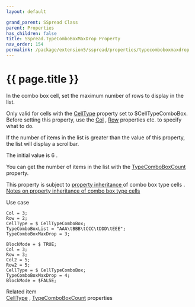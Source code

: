 ```yaml
---
layout: default

grand_parent: SSpread Class
parent: Properties
has_children: false
title: SSpread.TypeComboBoxMaxDrop Property
nav_order: 154
permalink: /package/extension5/sspread/properties/typecomboboxmaxdrop
---
```

# {{ page.title }}

In the combo box cell, set the maximum number of rows to display in the list.

Only valid for cells with the <a href="/package/extension5/sspread/properties/celltype">CellType</a> property set to $CellTypeComboBox.
Before setting this property, use the <a href="/package/extension5/sspread/properties/col">Col</a> , <a href="/package/extension5/sspread/properties/row">Row</a> properties etc. to specify what to do.

If the number of items in the list is greater than the value of this property, the list will display a scrollbar.

The initial value is 6 .

You can get the number of items in the list with the <a href="/package/extension5/sspread/properties/typecomboboxcount">TypeComboBoxCount</a> property.

This property is subject to <a href="/package/extension5/sspread/properties/celltype#property-inheritance-for-each-cell-data-type">property inheritance </a>of combo box type cells .
<a href="/package/extension5/sspread/properties/celltype#notes-on-property-inheritance-of-combo-box-type-cells">Notes on property inheritance of combo box type cells</a>

Use case
```
Col = 3;
Row = 2;
CellType = $ CellTypeComboBox;
TypeComboBoxList = "AAA\tBBB\tCCC\tDDD\tEEE";
TypeComboBoxMaxDrop = 3;
 
BlockMode = $ TRUE;
Col = 3;
Row = 3;
Col2 = 5;
Row2 = 5;
CellType = $ CellTypeComboBox;
TypeComboBoxMaxDrop = 4;
BlockMode = $FALSE;
```

Related item<br>
 <a href="/package/extension5/sspread/properties/celltype">CellType</a> ,  <a href="/package/extension5/sspread/properties/typecomboboxcount">TypeComboBoxCount</a> properties
